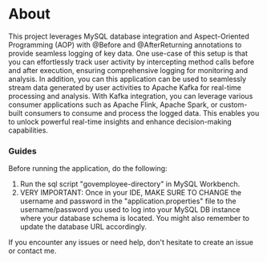 # About

This project leverages MySQL database integration and Aspect-Oriented Programming (AOP) with @Before and @AfterReturning annotations to provide seamless logging of key data.
One use-case of this setup is that you can effortlessly track user activity by intercepting method calls before and after execution, ensuring comprehensive logging for monitoring and analysis.
In addition, you can this application can be used to seamlessly stream data generated by user activities to Apache Kafka for real-time processing and analysis.
With Kafka integration, you can leverage various consumer applications such as Apache Flink, Apache Spark, or custom-built consumers to consume and process the logged data.
This enables you to unlock powerful real-time insights and enhance decision-making capabilities.

### Guides
Before running the application, do the following:
1. Run the sql script "govemployee-directory" in MySQL Workbench.
2. VERY IMPORTANT: Once in your IDE, MAKE SURE TO CHANGE the username and password in the "application.properties" file to the username/password you used
   to log into your MySQL DB instance where your database schema is located. You might also remember to update the database URL accordingly.

If you encounter any issues or need help, don't hesitate to create an issue or contact me.


